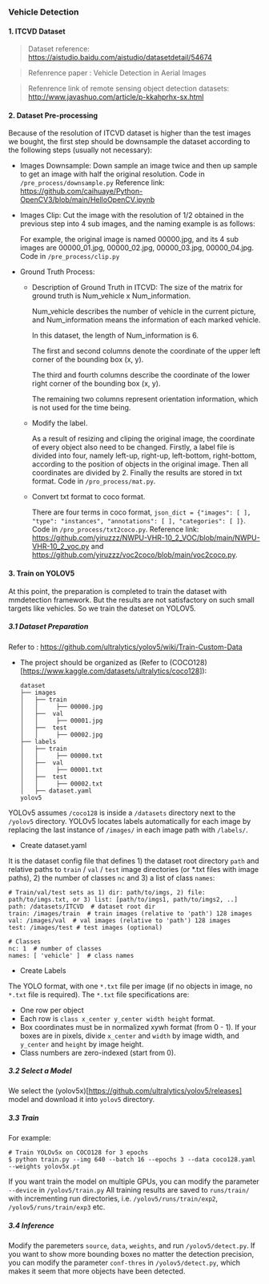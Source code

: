 ### Vehicle Detection

#### 1. ITCVD Dataset
> Dataset reference: https://aistudio.baidu.com/aistudio/datasetdetail/54674

> Refenrence paper : Vehicle Detection in Aerial Images

> Refenrence link of remote sensing object detection datasets: http://www.javashuo.com/article/p-kkahprhx-sx.html

#### 2. Dataset Pre-processing
Because of the resolution of ITCVD dataset is higher than the test images we bought, the first step should be downsample the dataset according to the following steps (usually not necessary):

- Images Downsample: Down sample an image twice and then up sample to get an image with half the original resolution. Code in `/pre_process/downsample.py` Reference link: https://github.com/caihuaye/Python-OpenCV3/blob/main/HelloOpenCV.ipynb

- Images Clip: Cut the image with the resolution of 1/2 obtained in the previous step into 4 sub images, and the naming example is as follows:

  For example, the original image is named 00000.jpg, and its 4 sub images are 00000_01.jpg, 00000_02.jpg, 00000_03.jpg, 00000_04.jpg. Code in `/pre_process/clip.py`

- Ground Truth Process: 
  - Description of Ground Truth in ITCVD:
    The size of the matrix for ground truth is Num_vehicle x Num_information.
    
    Num_vehicle describes the number of vehicle in the current picture, and Num_information means the information of each marked vehicle.
    
    In this dataset, the length of Num_information is 6.
    
    The first and second columns denote the coordinate of the upper left corner of the bounding box (x, y).
    
    The third and fourth columns describe the coordinate of the lower right corner of the bounding box (x, y).
    
    The remaining two columns represent orientation information, which is not used for the time being.
    
  - Modify the label.

    As a result of resizing and cliping the original image, the coordinate of every object also need to be changed. Firstly, a label file is divided into four, namely     left-up, right-up, left-bottom, right-bottom, according to the position of objects in the original image. Then all coordinates are divided by 2. Finally the     results are stored in txt format. Code in `/pro_process/mat.py`.
    
  - Convert txt format to coco format.
  
    There are four terms in coco format, `json_dict = {"images": [ ], "type": "instances", "annotations": [ ], "categories": [ ]}`. Code in `/pro_process/txt2coco.py`. Reference link: https://github.com/yiruzzz/NWPU-VHR-10_2_VOC/blob/main/NWPU-VHR-10_2_voc.py and https://github.com/yiruzzz/voc2coco/blob/main/voc2coco.py.
#### 3. Train on YOLOV5
At this point, the preparation is completed to train the dataset with mmdetection framework. But the results are not satisfactory on such small targets like vehicles. So we train the dateset on YOLOV5.

##### 3.1 Dataset Preparation 

Refer to : https://github.com/ultralytics/yolov5/wiki/Train-Custom-Data

- The project should be organized as (Refer to (COCO128)[https://www.kaggle.com/datasets/ultralytics/coco128]):

  ```text
  dataset 
  ├── images
  │   ├── train
  │   │     ├── 00000.jpg
  │   ├──  val
  │   │     ├── 00001.jpg
  │   ├──  test
  │   │     ├── 00002.jpg 
  ├── labels
  │   ├── train
  │   │     ├── 00000.txt
  │   ├──  val
  │   │     ├── 00001.txt
  │   ├──  test
  │   │     ├── 00002.txt 
  │   ├── dataset.yaml
  yolov5
  ```
 
 YOLOv5 assumes `/coco128` is inside a `/datasets` directory next to the `/yolov5` directory. YOLOv5 locates labels automatically for each image by replacing the last instance of `/images/` in each image path with `/labels/`.
 
- Create dataset.yaml

It is the dataset config file that defines 1) the dataset root directory `path` and relative paths to `train` / `val` / `test` image directories (or *.txt files with image paths), 2) the number of classes `nc` and 3) a list of class `names`:
```
# Train/val/test sets as 1) dir: path/to/imgs, 2) file: path/to/imgs.txt, or 3) list: [path/to/imgs1, path/to/imgs2, ..]
path: /datasets/ITCVD  # dataset root dir
train: /images/train  # train images (relative to 'path') 128 images
val: /images/val  # val images (relative to 'path') 128 images
test: /images/test # test images (optional)

# Classes
nc: 1  # number of classes
names: [ 'vehicle' ]  # class names
```
- Create Labels

The YOLO format, with one `*.txt` file per image (if no objects in image, no `*.txt` file is required). The `*.txt` file specifications are:

  - One row per object
  - Each row is `class x_center y_center width height` format.
  - Box coordinates must be in normalized xywh format (from 0 - 1). If your boxes are in pixels, divide `x_center` and `width` by image width, and `y_center` and `height` by image height.
  - Class numbers are zero-indexed (start from 0). 
##### 3.2 Select a Model

We select the (yolov5x)[https://github.com/ultralytics/yolov5/releases] model and download it into `yolov5` directory.

##### 3.3 Train

For example:
```
# Train YOLOv5x on COCO128 for 3 epochs
$ python train.py --img 640 --batch 16 --epochs 3 --data coco128.yaml --weights yolov5x.pt
```
If you want train the model on multiple GPUs, you can modify the parameter `--device` in `/yolov5/train.py`
All training results are saved to `runs/train/` with incrementing run directories, i.e. `/yolov5/runs/train/exp2`, `/yolov5/runs/train/exp3` etc. 

##### 3.4 Inference

Modify the paremeters `source`, `data`, `weights`, and run `/yolov5/detect.py`.
If you want to show more bounding boxes no matter the detection precision, you can modify the parameter `conf-thres` in `/yolov5/detect.py`, which makes it seem that more objects have been detected.
